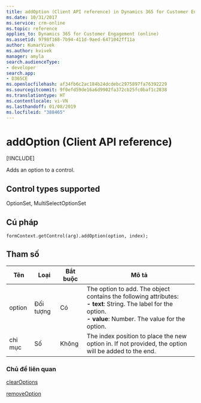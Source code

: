 ```yaml
---
title: addOption (Client API reference) in Dynamics 365 for Customer Engagement| MicrosoftDocs
ms.date: 10/31/2017
ms.service: crm-online
ms.topic: reference
applies_to: Dynamics 365 for Customer Engagement (online)
ms.assetid: 9798f168-7b94-411d-9aed-6471042ff11a
author: KumarVivek
ms.author: kvivek
manager: amyla
search.audienceType:
- developer
search.app:
- D365CE
ms.openlocfilehash: af34fb6c2ac184b24dcdebc2975897fa76392229
ms.sourcegitcommit: 9f0efd59de16a6d9902fa372cb25fc0baf1c2838
ms.translationtype: HT
ms.contentlocale: vi-VN
ms.lasthandoff: 01/08/2019
ms.locfileid: "388465"
---
```

# <a name="addoption-client-api-reference"></a>addOption (Client API reference)

[!INCLUDE[](../../../../includes/cc_applies_to_update_9_0_0.md)]

Adds an option to a control. 

## <a name="control-types-supported"></a>Control types supported

OptionSet, MultiSelectOptionSet

## <a name="syntax"></a>Cú pháp

`formContext.getControl(arg).addOption(option, index);`

## <a name="parameters"></a>Tham số

|Tên | Loại | Bắt buộc | Mô tả|
|--|--|--|--|
|option |Đối tượng |Có|The option to add. The object contains the following attributes:<br/>**- text**: String. The label for the option.<br/>**- value**: Number. The value for the option.|
|chỉ mục |Số |Không|The index position to place the new option in. If not provided, the option will be added to the end.|

### <a name="related-topics"></a>Chủ đề liên quan

[clearOptions](clearOptions.md)

[removeOption](removeOption.md)
